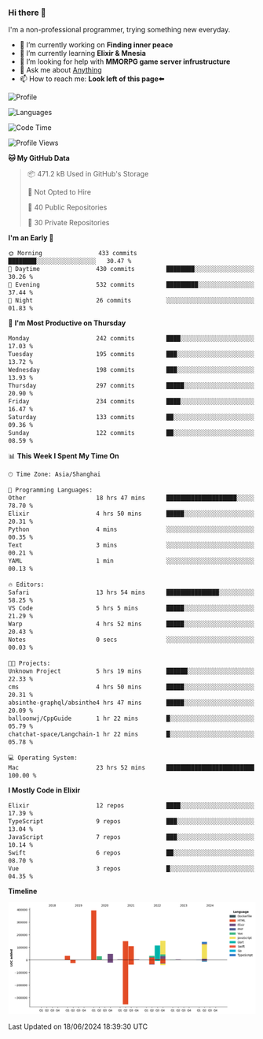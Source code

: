 ### Hi there 👋

I'm a non-professional programmer, trying something new everyday.

<!--
**dyzdyz010/dyzdyz010** is a ✨ _special_ ✨ repository because its `README.md` (this file) appears on your GitHub profile.
-->

- 🔭 I’m currently working on **Finding inner peace**
- 🌱 I’m currently learning **Elixir & Mnesia**
- 🤔 I’m looking for help with **MMORPG game server infrustructure**
- 💬 Ask me about [Anything](https://github.com/dyzdyz010/dyzdyz010/issues)
- 📫 How to reach me: **Look left of this page⬅️**

<!-- - 👯 I’m looking to collaborate on
- 😄 Pronouns: ...
- ⚡ Fun fact: ...
 -->
 
![Profile](https://github-readme-stats.vercel.app/api?username=dyzdyz010&count_private=true&show_icons=true&theme=dracula)

![Languages](https://github-readme-stats.vercel.app/api/top-langs/?username=dyzdyz010&layout=compact&theme=dracula)

<!--START_SECTION:waka-->
![Code Time](http://img.shields.io/badge/Code%20Time-1%2C613%20hrs%2019%20mins-blue)

![Profile Views](http://img.shields.io/badge/Profile%20Views-0-blue)

**🐱 My GitHub Data** 

> 📦 471.2 kB Used in GitHub's Storage 
 > 
> 🚫 Not Opted to Hire
 > 
> 📜 40 Public Repositories 
 > 
> 🔑 30 Private Repositories 
 > 
**I'm an Early 🐤** 

```text
🌞 Morning                433 commits         ████████░░░░░░░░░░░░░░░░░   30.47 % 
🌆 Daytime                430 commits         ████████░░░░░░░░░░░░░░░░░   30.26 % 
🌃 Evening                532 commits         █████████░░░░░░░░░░░░░░░░   37.44 % 
🌙 Night                  26 commits          ░░░░░░░░░░░░░░░░░░░░░░░░░   01.83 % 
```
📅 **I'm Most Productive on Thursday** 

```text
Monday                   242 commits         ████░░░░░░░░░░░░░░░░░░░░░   17.03 % 
Tuesday                  195 commits         ███░░░░░░░░░░░░░░░░░░░░░░   13.72 % 
Wednesday                198 commits         ███░░░░░░░░░░░░░░░░░░░░░░   13.93 % 
Thursday                 297 commits         █████░░░░░░░░░░░░░░░░░░░░   20.90 % 
Friday                   234 commits         ████░░░░░░░░░░░░░░░░░░░░░   16.47 % 
Saturday                 133 commits         ██░░░░░░░░░░░░░░░░░░░░░░░   09.36 % 
Sunday                   122 commits         ██░░░░░░░░░░░░░░░░░░░░░░░   08.59 % 
```


📊 **This Week I Spent My Time On** 

```text
🕑︎ Time Zone: Asia/Shanghai

💬 Programming Languages: 
Other                    18 hrs 47 mins      ████████████████████░░░░░   78.70 % 
Elixir                   4 hrs 50 mins       █████░░░░░░░░░░░░░░░░░░░░   20.31 % 
Python                   4 mins              ░░░░░░░░░░░░░░░░░░░░░░░░░   00.35 % 
Text                     3 mins              ░░░░░░░░░░░░░░░░░░░░░░░░░   00.21 % 
YAML                     1 min               ░░░░░░░░░░░░░░░░░░░░░░░░░   00.13 % 

🔥 Editors: 
Safari                   13 hrs 54 mins      ███████████████░░░░░░░░░░   58.25 % 
VS Code                  5 hrs 5 mins        █████░░░░░░░░░░░░░░░░░░░░   21.29 % 
Warp                     4 hrs 52 mins       █████░░░░░░░░░░░░░░░░░░░░   20.43 % 
Notes                    0 secs              ░░░░░░░░░░░░░░░░░░░░░░░░░   00.03 % 

🐱‍💻 Projects: 
Unknown Project          5 hrs 19 mins       ██████░░░░░░░░░░░░░░░░░░░   22.33 % 
cms                      4 hrs 50 mins       █████░░░░░░░░░░░░░░░░░░░░   20.31 % 
absinthe-graphql/absinthe4 hrs 47 mins       █████░░░░░░░░░░░░░░░░░░░░   20.09 % 
balloonwj/CppGuide       1 hr 22 mins        █░░░░░░░░░░░░░░░░░░░░░░░░   05.79 % 
chatchat-space/Langchain-1 hr 22 mins        █░░░░░░░░░░░░░░░░░░░░░░░░   05.78 % 

💻 Operating System: 
Mac                      23 hrs 52 mins      █████████████████████████   100.00 % 
```

**I Mostly Code in Elixir** 

```text
Elixir                   12 repos            ████░░░░░░░░░░░░░░░░░░░░░   17.39 % 
TypeScript               9 repos             ███░░░░░░░░░░░░░░░░░░░░░░   13.04 % 
JavaScript               7 repos             ███░░░░░░░░░░░░░░░░░░░░░░   10.14 % 
Swift                    6 repos             ██░░░░░░░░░░░░░░░░░░░░░░░   08.70 % 
Vue                      3 repos             █░░░░░░░░░░░░░░░░░░░░░░░░   04.35 % 
```



**Timeline**

![Lines of Code chart](https://raw.githubusercontent.com/dyzdyz010/dyzdyz010/master/assets/bar_graph.png)


 Last Updated on 18/06/2024 18:39:30 UTC
<!--END_SECTION:waka-->
